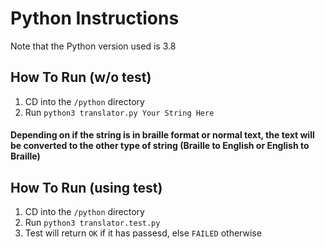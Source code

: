 # Python Instructions

Note that the Python version used is 3.8

## How To Run (w/o test)
1. CD into the `/python` directory
2. Run `python3 translator.py Your String Here`
#### Depending on if the string is in braille format or normal text, the text will be converted to the other type of string (Braille to English or English to Braille)

## How To Run (using test)
1. CD into the `/python` directory
2. Run `python3 translator.test.py`
3. Test will return `OK` if it has passesd, else `FAILED` otherwise